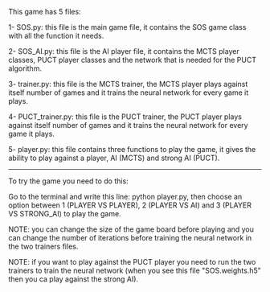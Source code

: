 This game has 5 files:

1- SOS.py: this file is the main game file, it contains the SOS game class with all the function it needs.

2- SOS_AI.py: this file is the AI player file, it contains the MCTS player classes, PUCT player classes and the network that is needed for the PUCT algorithm.

3- trainer.py: this file is the MCTS trainer, the MCTS player plays against itself number of games and it trains the neural network for every game it plays.

4- PUCT_trainer.py: this file is the PUCT trainer, the PUCT player plays against itself number of games and it trains the neural network for every game it plays.

5- player.py: this file contains three functions to play the game, it gives the ability to play against a player, AI (MCTS) and strong AI (PUCT).

------------------------------------------------------------------------------------------------------------------------
To try the game you need to do this:

Go to the terminal and write this line: python player.py, then choose an option between 1 (PLAYER VS PLAYER), 2 (PLAYER VS AI) and 3 (PLAYER VS STRONG_AI) to play the game.

NOTE: you can change the size of the game board before playing and you can change the number of iterations before training the neural network in the two trainers files.

NOTE: if you want to play against the PUCT player you need to run the two trainers to train the neural network (when you see this file "SOS.weights.h5" then you ca play against the strong AI).
